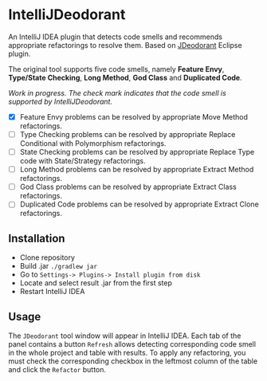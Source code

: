 # IntelliJDeodorant
An IntelliJ IDEA plugin that detects code smells and recommends appropriate refactorings to resolve them. Based on [JDeodorant](https://github.com/tsantalis/JDeodorant) Eclipse plugin.

The original tool supports five code smells, namely **Feature Envy**, **Type/State Checking**, **Long Method**, **God Class** and **Duplicated Code**. 

*Work in progress. The check mark indicates that the code smell is supported by IntelliJDeodorant.*

- [x] Feature Envy problems can be resolved by appropriate Move Method refactorings.
- [ ] Type Checking problems can be resolved by appropriate Replace Conditional with Polymorphism refactorings.
- [ ] State Checking problems can be resolved by appropriate Replace Type code with State/Strategy refactorings.
- [ ] Long Method problems can be resolved by appropriate Extract Method refactorings.
- [ ] God Class problems can be resolved by appropriate Extract Class refactorings.
- [ ] Duplicated Code problems can be resolved by appropriate Extract Clone refactorings.

## Installation

* Clone repository
* Build .jar ```./gradlew jar``` 
* Go to ```Settings-> Plugins-> Install plugin from disk```
* Locate and select result .jar from the first step
* Restart IntelliJ IDEA

## Usage

The ```JDeodorant``` tool window will appear in IntelliJ IDEA. Each tab of the panel contains a button ```Refresh``` allows detecting corresponding code smell in the whole project and table with results. To apply any refactoring, you must check the corresponding checkbox in the leftmost column of the table and click the ```Refactor``` button.
